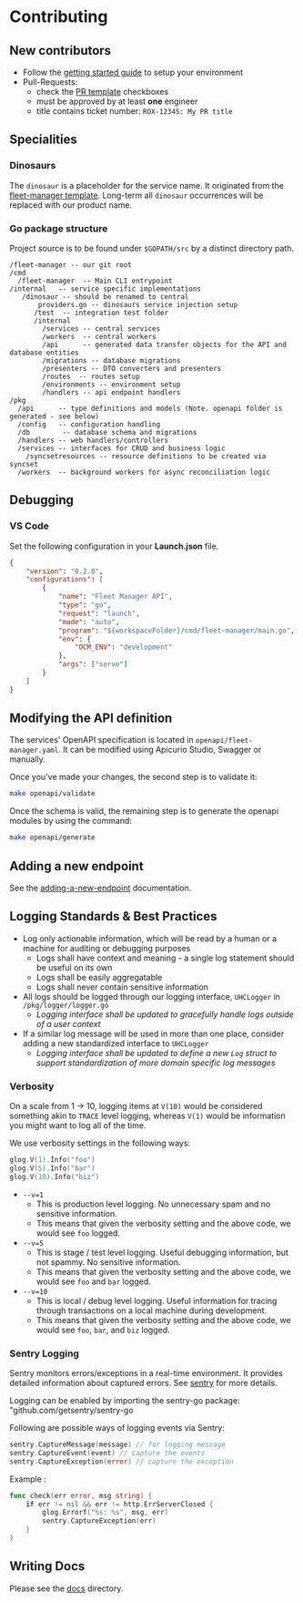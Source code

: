 # Contributing

## New contributors

 - Follow the [getting started guide](https://github.com/stackrox/acs-fleet-manager#getting-started) to setup your environment
 - Pull-Requests:
   - check the [PR template](https://github.com/stackrox/acs-fleet-manager/blob/main/.github/pull_request_template.md) checkboxes
   - must be approved by at least **one** engineer
   - title contains ticket number: `ROX-12345: My PR title`

## Specialities

### Dinosaurs

The `dinosaur` is a placeholder for the service name. It originated from the [fleet-manager template](https://github.com/bf2fc6cc711aee1a0c2a/ffm-fleet-manager-go-template).
Long-term all `dinosaur` occurrences will be replaced with our product name.

### Go package structure

Project source is to be found under `$GOPATH/src` by a distinct directory path.
```plain
/fleet-manager -- our git root
/cmd
  /fleet-manager  -- Main CLI entrypoint
/internal   -- service specific implementations
   /dinosaur -- should be renamed to central
       providers.go -- dinosaurs service injection setup
      /test  -- integration test folder
      /internal
        /services -- central services
        /workers  -- central workers
        /api      -- generated data transfer objects for the API and database entities
        /migrations -- database migrations
        /presenters -- DTO converters and presenters
        /routes  -- routes setup
        /environments -- environment setup
        /handlers -- api endpoint handlers
/pkg
  /api      -- type definitions and models (Note. openapi folder is generated - see below)
  /config   -- configuration handling
  /db  		 -- database schema and migrations
  /handlers -- web handlers/controllers
  /services -- interfaces for CRUD and business logic
    /syncsetresources -- resource definitions to be created via syncset
  /workers  -- background workers for async reconciliation logic

```

## Debugging

### VS Code
Set the following configuration in your **Launch.json** file.
```json
{
    "version": "0.2.0",
    "configurations": [
        {
            "name": "Fleet Manager API",
            "type": "go",
            "request": "launch",
            "mode": "auto",
            "program": "${workspaceFolder}/cmd/fleet-manager/main.go",
            "env": {
                "OCM_ENV": "development"
            },
            "args": ["serve"]
        }
    ]
}
```

## Modifying the API definition

The services' OpenAPI specification is located in `openapi/fleet-manager.yaml`. It can be modified using Apicurio Studio, Swagger or manually.

Once you've made your changes, the second step is to validate it:

```sh
make openapi/validate
```

Once the schema is valid, the remaining step is to generate the openapi modules by using the command:

```sh
make openapi/generate
```

## Adding a new endpoint
See the [adding-a-new-endpoint](./docs/development/adding-a-new-endpoint.md) documentation.

## Logging Standards & Best Practices
  * Log only actionable information, which will be read by a human or a machine for auditing or debugging purposes
    * Logs shall have context and meaning - a single log statement should be useful on its own
    * Logs shall be easily aggregatable
    * Logs shall never contain sensitive information
  * All logs should be logged through our logging interface, `UHCLogger` in `/pkg/logger/logger.go`
    * *Logging interface shall be updated to gracefully handle logs outside of a user context*
  * If a similar log message will be used in more than one place, consider adding a new standardized interface to `UHCLogger`
    * *Logging interface shall be updated to define a new `Log` struct to support standardization of more domain specific log messages*

### Verbosity
On a scale from 1 -> 10, logging items at `V(10)` would be considered something akin to `TRACE` level logging,
whereas `V(1)` would be information you might want to log all of the time.

We use verbosity settings in the following ways:
```go
glog.V(1).Info("foo")
glog.V(5).Info("bar")
glog.V(10).Info("biz")
```
* `--v=1`
  * This is production level logging. No unnecessary spam and no sensitive information.
  * This means that given the verbosity setting and the above code, we would see `foo` logged.
* `--v=5`
  * This is stage / test level logging. Useful debugging information, but not spammy. No sensitive information.
  * This means that given the verbosity setting and the above code, we would see `foo` and `bar` logged.
* `--v=10`
  * This is local / debug level logging. Useful information for tracing through transactions on a local machine during development.
  * This means that given the verbosity setting and the above code, we would see `foo`, `bar`, and `biz` logged.

### Sentry Logging
Sentry monitors errors/exceptions in a real-time environment. It provides detailed information about captured errors. See [sentry](https://sentry.io/welcome/) for more details.

Logging can be enabled by importing the sentry-go package: "github.com/getsentry/sentry-go

Following are possible ways of logging events via Sentry:

```go
sentry.CaptureMessage(message) // for logging message
sentry.CaptureEvent(event) // capture the events
sentry.CaptureException(error) // capture the exception
```
Example :
```go
func check(err error, msg string) {
	if err != nil && err != http.ErrServerClosed {
		glog.Errorf("%s: %s", msg, err)
		sentry.CaptureException(err)
	}
}
```

## Writing Docs

Please see the [docs](./docs) directory.
